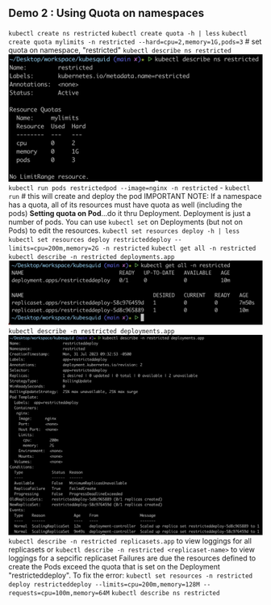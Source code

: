 ## Demo 2 : Using Quota on namespaces
`kubectl create ns restricted`
`kubectl create quota -h | less`
`kubectl create quota mylimits -n restricted --hard=cpu=2,memory=1G,pods=3` # set quota on namespace, "restricted"
`kubectl describe ns restricted`
![image](quota-resources.png)
`kubectl run pods restrictedpod --image=nginx -n restricted` 
    - `kubectl run` # this will create and deploy the pod 
IMPORTANT NOTE:
If a namespace has a quota, all of its resources must have quota as well (including the pods)
**Setting quota on Pod**...do it thru Deployment. Deployment is just a number of pods.
You can use `kubectl set` on Deployments (but not on Pods) to edit the resources.
`kubectl set resources deploy -h | less`
`kubectl set resources deploy restricteddeploy --limits=cpu=200m,memory=2G -n restricted`
`kubectl get all -n restricted`
`kubectl describe -n restricted deployments.app`
![image](error1.png)
`kubectl describe -n restricted deployments.app`
![image](error2.png)
`kubectl describe -n restricted replicasets.app` to view loggings for all replicasets or `kubectl describe -n restricted <replicaset-name>` to view loggings for a sepcific replicaset
Failures are due the resources defined to create the Pods exceed the quota that is set on the Deployment "restricteddeploy". 
To fix the error:
`kubectl set resources -n restricted deploy restricteddeploy --limits=cpu=200m,memory=128M --requests=cpu=100m,memory=64M`
`kubectl describe ns restricted`